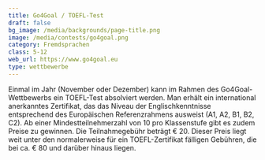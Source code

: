 ```yaml
---
title: Go4Goal / TOEFL-Test
draft: false
bg_image: /media/backgrounds/page-title.png
image: /media/contests/go4goal.png
category: Fremdsprachen
class: 5-12
web_url: https://www.go4goal.eu
type: wettbewerbe
---
```

Einmal im Jahr (November oder Dezember) kann im Rahmen des Go4Goal-Wettbewerbs ein TOEFL-Test absolviert werden. Man erhält ein international anerkanntes Zertifikat, das das Niveau der Englischkenntnisse entsprechend des Europäischen Referenzrahmens ausweist (A1, A2, B1, B2, C2). Ab einer Mindestteilnehmerzahl von 10 pro Klassenstufe gibt es zudem Preise zu gewinnen. 
Die Teilnahmegebühr beträgt € 20. Dieser Preis liegt weit unter den normalerweise für ein TOEFL-Zertifikat fälligen Gebühren, die bei ca. € 80 und darüber hinaus liegen. 